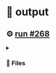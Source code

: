 # 📝  output 

## ⚙️ [run #268](https://github.com/jwenerd/ytm-dl/actions/runs/7732599329)

<details>

<summary>

### 📁 Files

</summary>

|                                                                       |lines|size|bytes |
|-----------------------------------------------------------------------|-----|----|------|
|[`output/history.csv` ](output/history.csv)                            |1951 |188K|190598|
|[`output/library_albums.csv` ](output/library_albums.csv)              |945  |68K |66011 |
|[`output/library_songs.csv` ](output/library_songs.csv)                |2952 |248K|253393|
|[`output/library_artists.csv` ](output/library_artists.csv)            |2031 |92K |92179 |
|[`output/liked_songs.csv` ](output/liked_songs.csv)                    |1454 |124K|126324|
|[`output/library_subscriptions.csv` ](output/library_subscriptions.csv)|68   |4.0K|2670  |

</details>